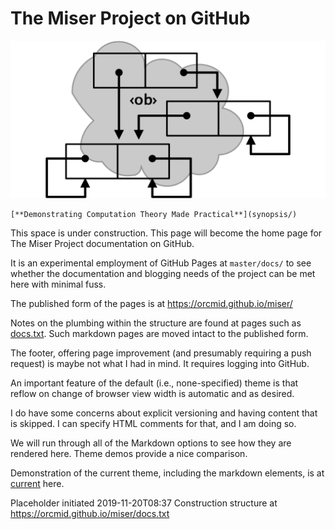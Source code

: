 <!-- index.md 0.0.4                UTF-8                     dh:2019-11-20 -->
<!--|----1----|----2----|----3----|----4----|----5----|----6----|----7----|-->
<!-- source <https://github.com/orcmid/miser/blob/master/docs/index.md>
     construction structure, manifest, and job jar at
     <https://orcmid.github.io/miser/docs.txt>
     -->
# The Miser Project on GitHub

![The Miser Project oMiser logo](n170601d2.png)

    [**Demonstrating Computation Theory Made Practical**](synopsis/)

This space is under construction.  This page will become the home page for
The Miser Project documentation on GitHub.

It is an experimental employment of GitHub Pages at `master/docs/` to see
whether the documentation and blogging needs of the project can be met here
with minimal fuss.

The published form of the pages is at <https://orcmid.github.io/miser/>

Notes on the plumbing within the structure are found at pages such as
[docs.txt](docs.txt).  Such markdown pages are moved intact to the published
form.

The footer, offering page improvement (and presumably requiring a push
request) is maybe not what I had in mind.  It requires logging into GitHub.

An important feature of the default (i.e., none-specified) theme is that
reflow on change of browser view width is automatic and as desired.

I do have some concerns about explicit versioning and having content that
is skipped.  I can specify HTML comments for that, and I am doing so.

We will run through all of the Markdown options to see how they are
rendered here.  Theme demos provide a nice comparison.

Demonstration of the current theme, including the markdown elements, is
at [current](construction/current/) here.

Placeholder initiated 2019-11-20T08:37
Construction structure at <https://orcmid.github.io/miser/docs.txt>
<!--
     -->
<!--                *** end of docs/index.md ***                           -->
